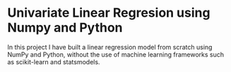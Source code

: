 # Univariate Linear Regresion using Numpy and Python

In this project I have built a linear regression model from scratch using NumPy and Python, without the use of machine learning frameworks such as scikit-learn and statsmodels.
